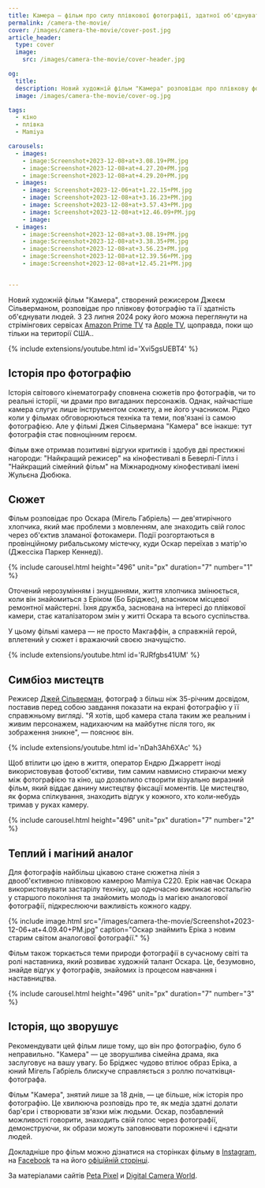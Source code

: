 ```yaml
---
title: Камера — фільм про силу плівкової фотографії, здатної об'єднувати людей
permalink: /camera-the-movie/
cover: /images/camera-the-movie/cover-post.jpg
article_header:
  type: cover
  image:
    src: /images/camera-the-movie/cover-header.jpg

og:
  title:
  description: Новий художній фільм "Камера" розповідає про плівкову фотографію та її здатність об'єднувати людей.
  image: /images/camera-the-movie/cover-og.jpg

tags:
  - кіно
  - плівка
  - Mamiya

carousels:
  - images:
    - image:Screenshot+2023-12-08+at+3.08.19+PM.jpg
    - image:Screenshot+2023-12-08+at+4.27.20+PM.jpg
    - image:Screenshot+2023-12-08+at+4.29.20+PM.jpg
  - images:
    - image: Screenshot+2023-12-06+at+1.22.15+PM.jpg
    - image: Screenshot+2023-12-08+at+3.16.23+PM.jpg
    - image: Screenshot+2023-12-08+at+3.57.43+PM.jpg
    - image: Screenshot+2023-12-08+at+12.46.09+PM.jpg
    - image:
  - images:
    - image:Screenshot+2023-12-08+at+3.08.19+PM.jpg
    - image:Screenshot+2023-12-08+at+3.38.35+PM.jpg
    - image:Screenshot+2023-12-08+at+3.56.23+PM.jpg
    - image:Screenshot+2023-12-08+at+12.39.56+PM.jpg
    - image:Screenshot+2023-12-08+at+12.45.21+PM.jpg


---
```


Новий художній фільм "Камера", створений режисером Джеєм Сільверманом, розповідає про плівкову фотографію та її здатність об'єднувати людей. З 23 липня 2024 року його можна переглянути на стрімінгових сервісах [Amazon Prime TV](https://www.amazon.com/gp/video/detail/B0CZX7L6TM/) та [Apple TV](https://tv.apple.com/us/movie/camera/umc.cmc.4on8zhualmlofu7c6npii7rtx), щоправда, поки що тільки на території США..

<!--more-->

{% include extensions/youtube.html id='Xvi5gsUEBT4' %}

## Історія про фотографію

Історія світового кінематографу сповнена сюжетів про фотографів, чи то реальні історії, чи драми про вигаданих персонажів. Однак, найчастіше камера слугує лише інструментом сюжету, а не його учасником. Рідко коли у фільмах обговорюються техніка та теми, пов'язані із самою фотографією. Але у фільмі Джея Сільвермана "Камера" все інакше: тут фотографія стає повноцінним героєм.

Фільм вже отримав позитивні відгуки критиків і здобув дві престижні нагороди: "Найкращий режисер" на кінофестивалі в Беверлі-Гіллз і "Найкращий сімейний фільм" на Міжнародному кінофестивалі імені Жульєна Дюбюка.

## Сюжет

Фільм розповідає про Оскара (Мігель Габріель) — дев'ятирічного хлопчика, який має проблеми з мовленням, але знаходить свій голос через об'єктив зламаної фотокамери. Події розгортаються в провінційному рибальському містечку, куди Оскар переїхав з матір'ю (Джессіка Паркер Кеннеді).

{% include carousel.html height="496" unit="px" duration="7" number="1" %}

Оточений нерозумінням і знущаннями, життя хлопчика змінюється, коли він знайомиться з Еріком (Бо Бріджес), власником місцевої ремонтної майстерні. Їхня дружба, заснована на інтересі до плівкової камери, стає каталізатором змін у житті Оскара та всього суспільства.

У цьому фільмі камера — не просто Макгаффін, а справжній герой, вплетений у сюжет і вражаючий своєю значущістю.

{% include extensions/youtube.html id='RJRfgbs41UM' %}

## Симбіоз мистецтв

Режисер [Джей Сільверман](https://www.jaysilvermanproductions.com/), фотограф з більш ніж 35-річним досвідом, поставив перед собою завдання показати на екрані фотографію у її справжньому вигляді. "Я хотів, щоб камера стала таким же реальним і живим персонажем, надихаючим на майбутнє після того, як зображення зникне", — пояснює він.

{% include extensions/youtube.html id='nDah3Ah6XAc' %}

Щоб втілити цю ідею в життя, оператор Ендрю Джарретт іноді використовував фотооб'єктиви, тим самим навмисно стираючи межу між фотографією та кіно, що дозволило створити візуально виразний фільм, який віддає данину мистецтву фіксації моментів. Це мистецтво, як форма спілкування, знаходить відгук у кожного, хто коли-небудь тримав у руках камеру.

{% include carousel.html height="496" unit="px" duration="7" number="2" %}

## Теплий i магіний аналог

Для фотографів найбільш цікавою стане сюжетна лінія з двооб'єктивною плівковою камерою Mamiya&nbsp;C220. Ерік навчає Оскара використовувати застарілу техніку, що одночасно викликає ностальгію у старшого покоління та знайомить молодь із магією аналогової фотографії, підкреслюючи важливість кожного кадру.

{% include image.html
  src="/images/camera-the-movie/Screenshot+2023-12-06+at+4.09.40+PM.jpg"
  caption="Оскар знаймить Еріка з новим старим світом аналогової фотографії."
%}

Фільм також торкається теми природи фотографії в сучасному світі та ролі наставника, який розвиває художній талант Оскара. Це, безумовно, знайде відгук у фотографів, знайомих із процесом навчання і наставництва.

{% include carousel.html height="496" unit="px" duration="7" number="3" %}

## Історія, що зворушує

Рекомендувати цей фільм лише тому, що він про фотографію, було б неправильно. "Камера" — це зворушлива сімейна драма, яка заслуговує на вашу увагу. Бо Бріджес чудово втілює образ Еріка, а юний Мігель Габріель блискуче справляється з роллю початківця-фотографа.

Фільм "Камера", знятий лише за 18 днів, — це більше, ніж історія про фотографію. Це хвилююча розповідь про те, як медіа здатні долати бар'єри і створювати зв'язки між людьми. Оскар, позбавлений можливості говорити, знаходить свій голос через фотографії, демонструючи, як образи можуть заповнювати порожнечі і єднати людей.

Докладніше про фільм можно дізнатися на сторінках фільму в [Instagram](https://www.instagram.com/camerathemovie/?hl=en), на [Facebook](https://www.facebook.com/profile.php?id=61555677670672) та на його [офіційній сторінці](https://www.jaysilvermanproductions.com/camera).

За матеріалами сайтів [Peta Pixel](https://petapixel.com/2024/08/20/camera-is-a-movie-about-film-photography-bringing-people-together/) и [Digital Camera World](https://www.digitalcameraworld.com/news/camera-is-the-indie-movie-every-photographer-will-love).

